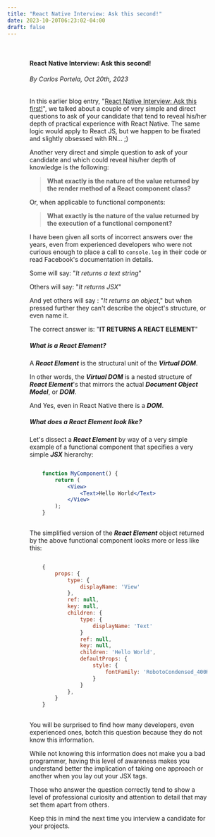 ```yaml
---
title: "React Native Interview: Ask this second!"
date: 2023-10-20T06:23:02-04:00
draft: false
---
```


<div style="margin: 10%;">

#### React Native Interview: Ask this second!
###### By Carlos Portela, Oct 20th, 2023

In this earlier blog entry, "[React Native Interview: Ask this first!](/blog/react-native-interview)", 
we talked about a couple of very simple and direct questions to ask of your candidate 
that tend to reveal his/her depth of practical experience with React Native.  The same logic 
would apply to React JS, but we happen to be fixated and slightly obsessed with RN... ;)

Another very direct and simple question to ask of your candidate and which could reveal his/her
depth of knowledge is the following:

> **What exactly is the nature of the value returned by the render method of a React component class?**

Or, when applicable to functional components:

> **What exactly is the nature of the value returned by the execution of a functional component?**

I have been given all sorts of incorrect answers over the years, even from experienced developers 
who were not curious enough to place a call to ```console.log``` in their code or read Facebook's 
documentation in details.

Some will say: "_It returns a text string_"

Others will say: "_It returns JSX_"

And yet others will say : "_It returns an object_," but when pressed further they can't describe 
the object's structure, or even name it.

The correct answer is: "**IT RETURNS A REACT ELEMENT**"

##### What is a React Element?

A **_React Element_** is the structural unit of the **_Virtual DOM_**.

In other words, the **_Virtual DOM_** is a nested structure of **_React Element_**'s that mirrors 
the actual **_Document Object Model_**, or **_DOM_**.

And Yes, even in React Native there is a **_DOM_**.

##### What does a React Element look like?

Let's dissect a **_React Element_** by way of a very simple example of a functional
component that specifies a very simple **_JSX_** hierarchy:

```jsx

    function MyComponent() {
        return (
            <View>
                <Text>Hello World</Text>
            </View>
        );
    }
  
```
The simplified version of the **_React Element_** object returned by the
above functional component looks more or less like this:

```Javascript

    {
        props: {
            type: {
                displayName: 'View'
            },
            ref: null,
            key: null,
            children: {
                type: {
                    displayName: 'Text'
                }
                ref: null,
                key: null,
                children: 'Hello World',
                defaultProps: {
                    style: {
                        fontFamily: 'RobotoCondensed_400Regular'
                    }
                }
            },
        }
    }
 
```
You will be surprised to find how many developers, even experienced ones,
botch this question because they do not know this information.

While not knowing this information does not make you a bad programmer, having 
this level of awareness makes you understand better the implication of taking 
one approach or another when you lay out your JSX tags.

Those who answer the question correctly tend to show a level of professional
curiosity and attention to detail that may set them apart from others.

Keep this in mind the next time you interview a candidate for your projects.

</div>


